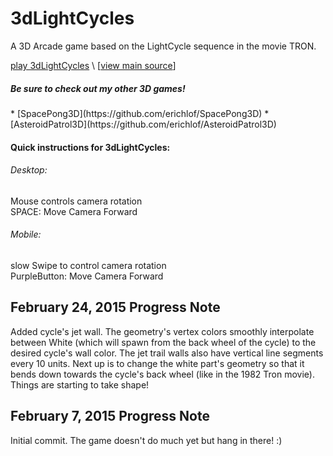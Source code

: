 3dLightCycles
==============

A 3D Arcade game based on the LightCycle sequence in the movie TRON. <br>

[play 3dLightCycles](http://erichlof.github.io/3dLightCycles/3dLightCycles.html)
\ [[view main source](https://github.com/erichlof/3dLightCycles/blob/gh-pages/3dLightCycles.html)\]

<h5>Be sure to check out my other 3D games!</h5>
* [SpacePong3D](https://github.com/erichlof/SpacePong3D)
* [AsteroidPatrol3D](https://github.com/erichlof/AsteroidPatrol3D)


<h4>Quick instructions for 3dLightCycles:</h4>
<h6>Desktop:</h6> 
Mouse controls camera rotation <br>
SPACE: Move Camera Forward <br>


<h6>Mobile:</h6> 
slow Swipe to control camera rotation <br>
PurpleButton: Move Camera Forward <br>


February 24, 2015 Progress Note
--------------------------------

Added cycle's jet wall.  The geometry's vertex colors smoothly interpolate between White (which will spawn from the back wheel of the cycle) to the desired cycle's wall color.  The jet trail walls also have vertical line segments every 10 units.  Next up is to change the white part's geometry so that it bends down towards the cycle's back wheel (like in the 1982 Tron movie).  Things are starting to take shape!


February 7, 2015 Progress Note
--------------------------------

Initial commit.  The game doesn't do much yet but hang in there! :)
